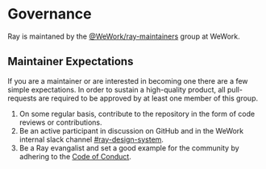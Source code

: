 # Governance

Ray is maintaned by the [@WeWork/ray-maintainers](https://github.com/orgs/wework/teams/ray-maintainers) group at WeWork.

## Maintainer Expectations

If you are a maintainer or are interested in becoming one there are a few simple expectations. In order to sustain a high-quality product, all pull-requests are required to be approved by at least one member of this group.

1. On some regular basis, contribute to the repository in the form of code reviews or contributions.
2. Be an active participant in discussion on GitHub and in the WeWork internal slack channel [#ray-design-system](https://wework.slack.com/messages/CFLL3QWQ5).
3. Be a Ray evangalist and set a good example for the community by adhering to the [Code of Conduct](./CODE_OF_CONDUCT.md).
